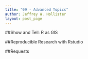 ```yaml
---
title: "09 - Advanced Topics"
author: Jeffrey W. Hollister
layout: post_page
---
```


##Show and Tell: R as GIS

##Reproducible Research with Rstudio

##Requests
